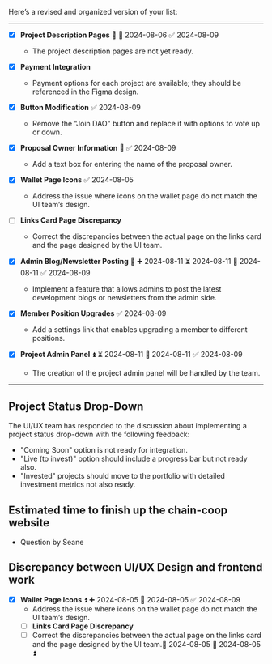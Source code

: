 Here’s a revised and organized version of your list:

---

- [x] **Project Description Pages** 🔼 📅 2024-08-06 ✅ 2024-08-09
  - The project description pages are not yet ready. 

- [x] **Payment Integration**
  - Payment options for each project are available; they should be referenced in the Figma design.

- [x] **Button Modification** ✅ 2024-08-09
  - Remove the "Join DAO" button and replace it with options to vote up or down.

- [x] **Proposal Owner Information** 📅 ✅ 2024-08-09
  - Add a text box for entering the name of the proposal owner.

- [x] **Wallet Page Icons** ✅ 2024-08-05
  - Address the issue where icons on the wallet page do not match the UI team’s design.

- [ ] **Links Card Page Discrepancy**
  - Correct the discrepancies between the actual page on the links card and the page designed by the UI team.

- [x] **Admin Blog/Newsletter Posting** 🔼 ➕ 2024-08-11 ⏳ 2024-08-11 📅 2024-08-11 ✅ 2024-08-09
  - Implement a feature that allows admins to post the latest development blogs or newsletters from the admin side.

- [x] **Member Position Upgrades** ✅ 2024-08-09
  - Add a settings link that enables upgrading a member to different positions.

- [x] **Project Admin Panel** ⏫ ⏳ 2024-08-11 📅 2024-08-11 ✅ 2024-08-09
  - The creation of the project admin panel will be handled by the team.

---


## Project Status Drop-Down 
The UI/UX team has responded to the discussion about implementing a project status drop-down with the following feedback: 
- "Coming Soon" option is not  ready for integration. 
- "Live (to invest)" option should include a progress bar but not ready also. 
- "Invested" projects should move to the portfolio with detailed investment metrics not also ready.


## Estimated time to finish up the chain-coop website
- Question by Seane

## Discrepancy between UI/UX Design and  frontend work
- [x] **Wallet Page Icons** ⏫ ➕ 2024-08-05 📅 2024-08-05 ✅ 2024-08-09
  - Address the issue where icons on the wallet page do not match the UI team’s design.
  - [ ] **Links Card Page Discrepancy**
  - [ ] Correct the discrepancies between the actual page on the            links    card and the page designed by the UI team.📅 2024-08-05 🛫 2024-08-05 ⏫ 